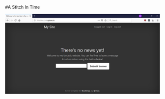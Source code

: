 #A Stitch In Time

![Image](https://raw.githubusercontent.com/JankhJankh/CTF-Writeups/master/BSides%20Canberra%202019/images/fixie0.png)
